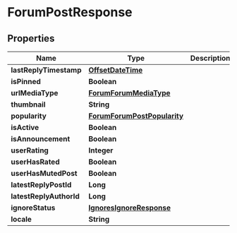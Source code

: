 
# ForumPostResponse

## Properties
Name | Type | Description | Notes
------------ | ------------- | ------------- | -------------
**lastReplyTimestamp** | [**OffsetDateTime**](OffsetDateTime.md) |  |  [optional]
**isPinned** | **Boolean** |  |  [optional]
**urlMediaType** | [**ForumForumMediaType**](ForumForumMediaType.md) |  |  [optional]
**thumbnail** | **String** |  |  [optional]
**popularity** | [**ForumForumPostPopularity**](ForumForumPostPopularity.md) |  |  [optional]
**isActive** | **Boolean** |  |  [optional]
**isAnnouncement** | **Boolean** |  |  [optional]
**userRating** | **Integer** |  |  [optional]
**userHasRated** | **Boolean** |  |  [optional]
**userHasMutedPost** | **Boolean** |  |  [optional]
**latestReplyPostId** | **Long** |  |  [optional]
**latestReplyAuthorId** | **Long** |  |  [optional]
**ignoreStatus** | [**IgnoresIgnoreResponse**](IgnoresIgnoreResponse.md) |  |  [optional]
**locale** | **String** |  |  [optional]




